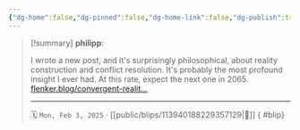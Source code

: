 ```yaml
---
{"dg-home":false,"dg-pinned":false,"dg-home-link":false,"dg-publish":true,"type":"blip","disabled rules":["yaml-title","yaml-title-alias","file-name-heading"],"title":"philipp on mastodon @ 2025-02-03","created-date":"2025-02-03T13:28:17","id":113940188229357140,"updated-date":"2025-05-02T08:50:44","dg-path":"blips/113940188229357129.md","permalink":"/blips/113940188229357129/","dgPassFrontmatter":true}
---
```


> [!summary] **philipp**:
>
> I wrote a new post, and it's surprisingly philosophical, about reality construction and conflict resolution. It's probably the most profound insight I ever had. At this rate, expect the next one in 2065.
> [flenker.blog/convergent-realit…](https://flenker.blog/convergent-realities/)
> - - -
>
> 🗓️ `Mon, Feb 3, 2025` · [[public/blips/113940188229357129\|🔗]]
{ #blip}


